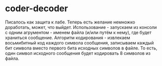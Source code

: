 # coder-decoder
Писалось как защита к лабе. Теперь есть желание немножко доработать, может, что выйдет.
Использование - запускаем из консоли с одним агрументом - именем файла (и/или путём к нему), где будет храниться сообщение.
Алгоритм кодирования - извлекаем восьмибитный код каждого символа сообщения, записываем каждый бит символа вместо первого бита исходных символов в файле.
То есть, один символ исходного сообщения будeт кодировать 8 символов из файла.